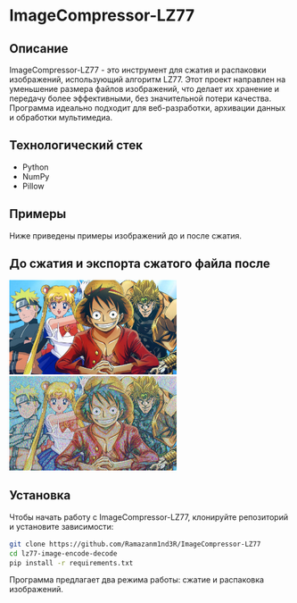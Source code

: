 # ImageCompressor-LZ77

## Описание
ImageCompressor-LZ77 - это инструмент для сжатия и распаковки изображений, использующий алгоритм LZ77. Этот проект направлен на уменьшение размера файлов изображений, что делает их хранение и передачу более эффективными, без значительной потери качества. Программа идеально подходит для веб-разработки, архивации данных и обработки мультимедиа.

## Технологический стек
- Python
- NumPy
- Pillow

## Примеры
Ниже приведены примеры изображений до и после сжатия.

## До сжатия и экспорта сжатого файла после
<p>
  <img src="tAnime.jpg" alt="Light Theme" width="300"/>
  <img src="tAnime-decoded_image.jpg" alt="Dark Theme" width="300"/>
</p>

## Установка
Чтобы начать работу с ImageCompressor-LZ77, клонируйте репозиторий и установите зависимости:
```bash
git clone https://github.com/Ramazanm1nd3R/ImageCompressor-LZ77
cd lz77-image-encode-decode
pip install -r requirements.txt
```
Программа предлагает два режима работы: сжатие и распаковка изображений.
